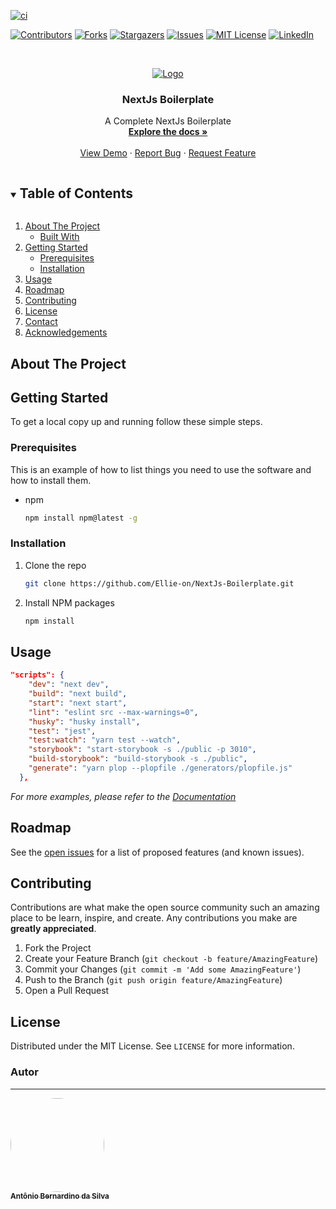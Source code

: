 [![ci](https://github.com/Ellie-on/NextJs-Boilerplate/actions/workflows/ci.yml/badge.svg?event=pull_request)](https://github.com/Ellie-on/NextJs-Boilerplate/actions/workflows/ci.yml)

[![Contributors][contributors-shield]][contributors-url]
[![Forks][forks-shield]][forks-url]
[![Stargazers][stars-shield]][stars-url]
[![Issues][issues-shield]][issues-url]
[![MIT License][license-shield]][license-url]
[![LinkedIn][linkedin-shield]][linkedin-url]



<!-- PROJECT LOGO -->
<br />
<p align="center">
  <a href="https://github.com/Ellie-on/NextJs-Boilerplate">
    <img src="https://i.imgur.com/hz10ADv.png" alt="Logo">
  </a>

  <h3 align="center">NextJs Boilerplate</h3>

  <p align="center">
    A Complete NextJs Boilerplate
    <br />
    <a href="https://github.com/Ellie-on/NextJs-Boilerplate"><strong>Explore the docs »</strong></a>
    <br />
    <br />
    <a href="https://github.com/Ellie-on/NextJs-Boilerplate">View Demo</a>
    ·
    <a href="https://github.com/Ellie-on/NextJs-Boilerplate">Report Bug</a>
    ·
    <a href="https://github.com/Ellie-on/NextJs-Boilerplate">Request Feature</a>
  </p>
</p>



<!-- TABLE OF CONTENTS -->
<details open="open">
  <summary><h2 style="display: inline-block">Table of Contents</h2></summary>
  <ol>
    <li>
      <a href="#about-the-project">About The Project</a>
      <ul>
        <li><a href="#built-with">Built With</a></li>
      </ul>
    </li>
    <li>
      <a href="#getting-started">Getting Started</a>
      <ul>
        <li><a href="#prerequisites">Prerequisites</a></li>
        <li><a href="#installation">Installation</a></li>
      </ul>
    </li>
    <li><a href="#usage">Usage</a></li>
    <li><a href="#roadmap">Roadmap</a></li>
    <li><a href="#contributing">Contributing</a></li>
    <li><a href="#license">License</a></li>
    <li><a href="#contact">Contact</a></li>
    <li><a href="#acknowledgements">Acknowledgements</a></li>
  </ol>
</details>



<!-- ABOUT THE PROJECT -->
## About The Project
<!--

[![Product Name Screen Shot][product-screenshot]](https://example.com)

Here's a blank template to get started:
**To avoid retyping too much info. Do a search and replace with your text editor for the following:**
`github_username`, `repo_name`, `twitter_handle`, `email`, `project_title`, `project_description`


### Built With

* []()
* []()
* []()

-->

<!-- GETTING STARTED -->
## Getting Started

To get a local copy up and running follow these simple steps.

### Prerequisites

This is an example of how to list things you need to use the software and how to install them.
* npm
  ```sh
  npm install npm@latest -g
  ```

### Installation

1. Clone the repo
   ```sh
   git clone https://github.com/Ellie-on/NextJs-Boilerplate.git
   ```
2. Install NPM packages
   ```sh
   npm install
   ```



<!-- USAGE EXAMPLES -->
## Usage

```json
"scripts": {
    "dev": "next dev",
    "build": "next build",
    "start": "next start",
    "lint": "eslint src --max-warnings=0",
    "husky": "husky install",
    "test": "jest",
    "test:watch": "yarn test --watch",
    "storybook": "start-storybook -s ./public -p 3010",
    "build-storybook": "build-storybook -s ./public",
    "generate": "yarn plop --plopfile ./generators/plopfile.js"
  },
```

_For more examples, please refer to the [Documentation](https://example.com)_



<!-- ROADMAP -->
## Roadmap

See the [open issues](https://github.com/Ellie-on/NextJs-Boilerplate/issues) for a list of proposed features (and known issues).



<!-- CONTRIBUTING -->
## Contributing

Contributions are what make the open source community such an amazing place to be learn, inspire, and create. Any contributions you make are **greatly appreciated**.

1. Fork the Project
2. Create your Feature Branch (`git checkout -b feature/AmazingFeature`)
3. Commit your Changes (`git commit -m 'Add some AmazingFeature'`)
4. Push to the Branch (`git push origin feature/AmazingFeature`)
5. Open a Pull Request



<!-- LICENSE -->
## License

Distributed under the MIT License. See `LICENSE` for more information.



<!-- CONTACT -->
### Autor
---

<a href="https://tonybsilvadev.medium.com/">
 <img style="border-radius: 50%;" src="https://avatars.githubusercontent.com/u/54373473?v=4" width="150px;" alt=""/>
 <br />
 <sub><b>Antônio Bernardino da Silva</b></sub></a> <a href="https://tonybsilvadev.medium.com/" title="Medium".</a>





<!-- MARKDOWN LINKS & IMAGES -->
<!-- https://www.markdownguide.org/basic-syntax/#reference-style-links -->
[contributors-shield]: https://img.shields.io/github/contributors/Ellie-on/NextJs-Boilerplate.svg?style=for-the-badge
[contributors-url]: https://github.com/Ellie-on/NextJs-Boilerplate/graphs/contributors
[forks-shield]: https://img.shields.io/github/forks/Ellie-on/NextJs-Boilerplate.svg?style=for-the-badge
[forks-url]: https://github.com/Ellie-on/NextJs-Boilerplate/network/members
[stars-shield]: https://img.shields.io/github/stars/Ellie-on/NextJs-Boilerplate.svg?style=for-the-badge
[stars-url]: https://github.com/Ellie-on/NextJs-Boilerplate/stargazers
[issues-shield]: https://img.shields.io/github/issues/Ellie-on/NextJs-Boilerplate.svg?style=for-the-badge
[issues-url]: https://github.com/Ellie-on/NextJs-Boilerplate/issues
[license-shield]: https://img.shields.io/github/license/Ellie-on/NextJs-Boilerplate.svg?style=for-the-badge
[license-url]: https://github.com/Ellie-on/NextJs-Boilerplate/blob/master/LICENSE.txt
[linkedin-shield]: https://img.shields.io/badge/-LinkedIn-black.svg?style=for-the-badge&logo=linkedin&colorB=555
[linkedin-url]: https://linkedin.com/in/tony-silva/
